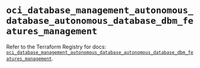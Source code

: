 # `oci_database_management_autonomous_database_autonomous_database_dbm_features_management`

Refer to the Terraform Registry for docs: [`oci_database_management_autonomous_database_autonomous_database_dbm_features_management`](https://registry.terraform.io/providers/hashicorp/oci/7.19.0/docs/resources/database_management_autonomous_database_autonomous_database_dbm_features_management).
